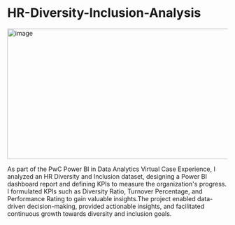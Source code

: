 


# HR-Diversity-Inclusion-Analysis
<img width="870" height="298" alt="image" src="https://github.com/user-attachments/assets/0a1e2499-6df6-4869-9931-f4385ae41020" />

As part of the PwC Power BI in Data Analytics Virtual Case Experience, I analyzed an HR Diversity and Inclusion dataset, designing a Power BI dashboard report and defining KPIs to measure the organization's progress.  I formulated KPIs such as Diversity Ratio, Turnover Percentage, and Performance Rating to gain valuable insights.The project enabled data-driven decision-making, provided actionable insights, and facilitated continuous growth towards diversity and inclusion goals.
